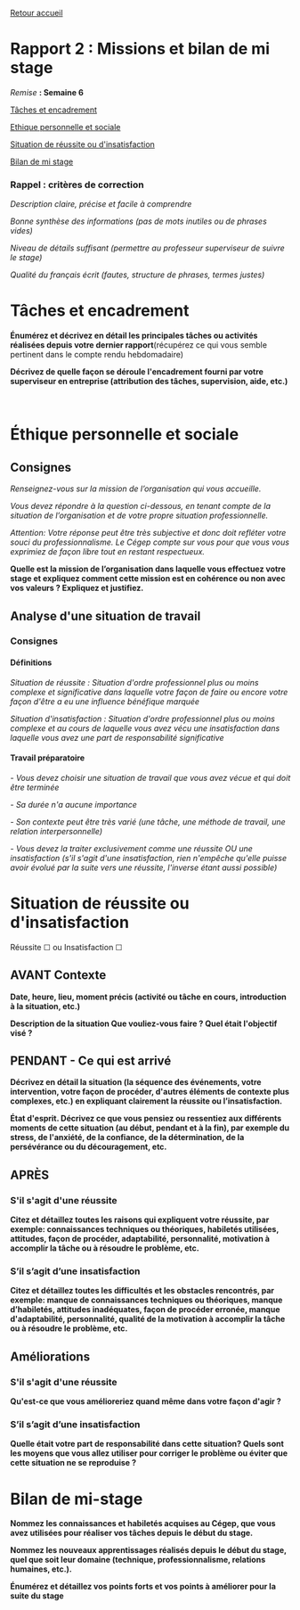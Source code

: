 [Retour accueil](README.md)

# Rapport 2 : Missions et bilan de mi stage

_Remise_ **: Semaine 6**

[Tâches et encadrement](#tâches-et-encadrement)

[Ethique personnelle et sociale](#éthique-personnelle-et-sociale)

[Situation de réussite ou d'insatisfaction](#situation-de-réussite-ou-dinsatisfaction)

[Bilan de mi stage](#bilan-de-mi-stage)

### Rappel : critères de correction

_Description claire, précise et facile à comprendre_

_Bonne synthèse des informations (pas de mots inutiles ou de phrases vides)_

_Niveau de détails suffisant (permettre au professeur superviseur de suivre le stage)_

_Qualité du français écrit (fautes, structure de phrases, termes justes)_


# Tâches et encadrement
**Énumérez et décrivez en détail les principales tâches ou activités réalisées depuis votre dernier rapport**(récupérez ce qui vous semble pertinent dans le compte rendu hebdomadaire)


**Décrivez de quelle façon se déroule l'encadrement fourni par votre superviseur en entreprise (attribution des tâches, supervision, aide, etc.)**

 
# Éthique personnelle et sociale

## Consignes
_Renseignez-vous sur la mission de l’organisation qui vous accueille._

_Vous devez répondre à la question ci-dessous, en tenant compte de la situation de l’organisation et de votre propre situation professionnelle._

_Attention: Votre réponse peut être très subjective et donc doit refléter votre souci du professionnalisme. Le Cégep compte sur vous pour que vous vous exprimiez de façon libre tout en restant respectueux._

**Quelle est la mission de l’organisation dans laquelle vous effectuez votre stage et expliquez comment cette mission est en cohérence ou non avec vos valeurs ? Expliquez et justifiez.**

## Analyse d'une situation de travail

### Consignes
#### Définitions
_Situation de réussite : Situation d'ordre professionnel plus ou moins complexe et significative dans laquelle votre façon de faire ou encore votre façon d'être a eu une influence bénéfique marquée_

_Situation d'insatisfaction : Situation d'ordre professionnel plus ou moins complexe et au cours de laquelle vous avez vécu une insatisfaction dans laquelle vous avez une part de responsabilité significative_
#### Travail préparatoire
_-	Vous devez choisir une situation de travail que vous avez vécue et qui doit être terminée_

_-	Sa durée n'a aucune importance_

_-	Son contexte peut être très varié (une tâche, une méthode de travail, une relation interpersonnelle)_

_-	Vous devez la traiter exclusivement comme une réussite OU une insatisfaction (s'il s'agit d'une insatisfaction, rien n'empêche qu'elle puisse avoir évolué par la suite vers une réussite, l'inverse étant aussi possible)_

# Situation de réussite ou d'insatisfaction
Réussite ☐         ou          Insatisfaction ☐

## AVANT Contexte 
**Date, heure, lieu, moment précis (activité ou tâche en cours, introduction à la situation, etc.)**

**Description de la situation Que vouliez-vous faire ? Quel était l'objectif visé ?**
 
## PENDANT - Ce qui est arrivé 
**Décrivez en détail la situation (la séquence des événements, votre intervention, votre façon de procéder, d'autres éléments de contexte plus complexes, etc.) en expliquant clairement la réussite ou l’insatisfaction.**

**État d'esprit. Décrivez ce que vous pensiez ou ressentiez aux différents moments de cette situation (au début, pendant et à la fin), par exemple du stress, de l'anxiété, de la confiance, de la détermination, de la persévérance ou du découragement, etc.**

## APRÈS  
### S'il s'agit d'une réussite 
**Citez et détaillez toutes les raisons qui expliquent votre réussite, par exemple: connaissances techniques ou théoriques, habiletés utilisées, attitudes, façon de procéder, adaptabilité, personnalité, motivation à accomplir la tâche ou à résoudre le problème, etc.**
### S’il s’agit d’une insatisfaction
**Citez et détaillez toutes les difficultés et les obstacles rencontrés, par exemple: manque de connaissances techniques ou théoriques, manque d’habiletés, attitudes inadéquates, façon de procéder erronée, manque d'adaptabilité, personnalité, qualité de la motivation à accomplir la tâche ou à résoudre le problème, etc.**

## Améliorations 
### S'il s'agit d'une réussite
**Qu'est-ce que vous amélioreriez quand même dans votre façon d'agir ?**
### S’il s’agit d’une insatisfaction
**Quelle était votre part de responsabilité dans cette situation? Quels sont les moyens que vous allez utiliser pour corriger le problème ou éviter que cette situation ne se reproduise ?**


# Bilan de mi-stage
**Nommez les connaissances et habiletés acquises au Cégep, que vous avez utilisées pour réaliser vos tâches depuis le début du stage.**

**Nommez les nouveaux apprentissages réalisés depuis le début du stage, quel que soit leur domaine (technique, professionnalisme, relations humaines, etc.).**

**Énumérez et détaillez vos points forts et vos points à améliorer pour la suite du stage**